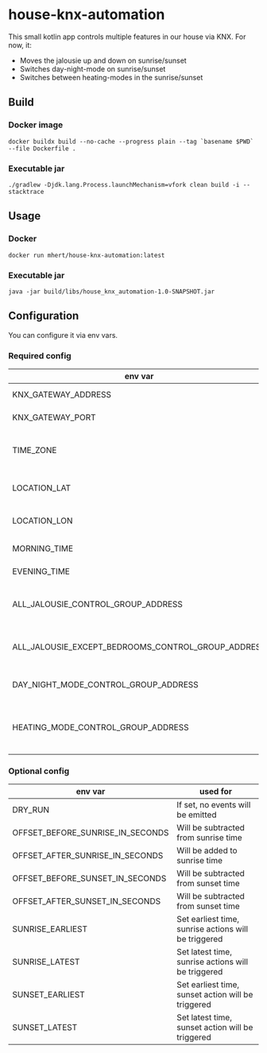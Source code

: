 # house-knx-automation

This small kotlin app controls multiple features in our house via KNX. For now, it:
 - Moves the jalousie up and down on sunrise/sunset
 - Switches day-night-mode on sunrise/sunset
 - Switches between heating-modes in the sunrise/sunset

## Build

### Docker image
```shell
docker buildx build --no-cache --progress plain --tag `basename $PWD` --file Dockerfile .
```

### Executable jar
```shell
./gradlew -Djdk.lang.Process.launchMechanism=vfork clean build -i --stacktrace
```

## Usage

### Docker
```shell
docker run mhert/house-knx-automation:latest
```

### Executable jar
```shell
java -jar build/libs/house_knx_automation-1.0-SNAPSHOT.jar
```

## Configuration

You can configure it via env vars.

### Required config
| env var                                            | used for                                              |
|----------------------------------------------------|-------------------------------------------------------|
| KNX_GATEWAY_ADDRESS                                | Connection to KNX                                     |
| KNX_GATEWAY_PORT                                   | Connection to KNX                                     |
| TIME_ZONE                                          | Calculation of sunset/sunrise time / Set heating mode |
| LOCATION_LAT                                       | Calculation of sunset/sunrise time                    |
| LOCATION_LON                                       | Calculation of sunset/sunrise time                    |
| MORNING_TIME                                       | Set heating mode                                      |
| EVENING_TIME                                       | Set heating mode                                      |
| ALL_JALOUSIE_CONTROL_GROUP_ADDRESS                 | Move up/down jalousie automatically                   |
| ALL_JALOUSIE_EXCEPT_BEDROOMS_CONTROL_GROUP_ADDRESS | Move up/down jalousie automatically                   |
| DAY_NIGHT_MODE_CONTROL_GROUP_ADDRESS               | Switch day-night-mode automatically                   |
| HEATING_MODE_CONTROL_GROUP_ADDRESS                 | Switch heating comfort-night-mode automatically       |

### Optional config
| env var                          | used for                                             |
|----------------------------------|------------------------------------------------------|
| DRY_RUN                          | If set, no events will be emitted                    |
| OFFSET_BEFORE_SUNRISE_IN_SECONDS | Will be subtracted from sunrise time                 |
| OFFSET_AFTER_SUNRISE_IN_SECONDS  | Will be added to sunrise time                        |
| OFFSET_BEFORE_SUNSET_IN_SECONDS  | Will be subtracted from sunset time                  |
| OFFSET_AFTER_SUNSET_IN_SECONDS   | Will be subtracted from sunset time                  |
| SUNRISE_EARLIEST                 | Set earliest time, sunrise actions will be triggered |
| SUNRISE_LATEST                   | Set latest time, sunrise actions will be triggered   |
| SUNSET_EARLIEST                  | Set earliest time, sunset action will be triggered   |
| SUNSET_LATEST                    | Set latest time, sunset action will be triggered     |
